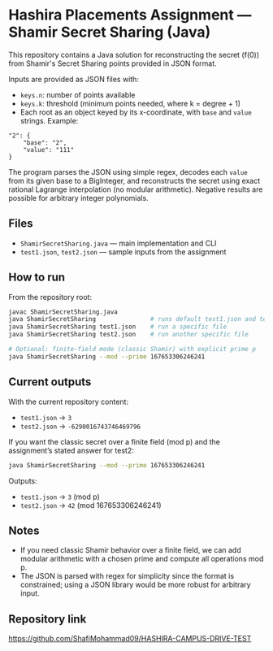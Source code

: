 # Hashira Placements Assignment — Shamir Secret Sharing (Java)

This repository contains a Java solution for reconstructing the secret (f(0)) from Shamir's Secret Sharing points provided in JSON format.

Inputs are provided as JSON files with:
- `keys.n`: number of points available
- `keys.k`: threshold (minimum points needed, where k = degree + 1)
- Each root as an object keyed by its x-coordinate, with `base` and `value` strings. Example:

```
"2": {
	"base": "2",
	"value": "111"
}
```

The program parses the JSON using simple regex, decodes each `value` from its given base to a BigInteger, and reconstructs the secret using exact rational Lagrange interpolation (no modular arithmetic). Negative results are possible for arbitrary integer polynomials.

## Files
- `ShamirSecretSharing.java` — main implementation and CLI
- `test1.json`, `test2.json` — sample inputs from the assignment

## How to run

From the repository root:

```bash
javac ShamirSecretSharing.java
java ShamirSecretSharing               # runs default test1.json and test2.json
java ShamirSecretSharing test1.json    # run a specific file
java ShamirSecretSharing test2.json    # run another specific file

# Optional: finite-field mode (classic Shamir) with explicit prime p
java ShamirSecretSharing --mod --prime 167653306246241
```

## Current outputs

With the current repository content:
- `test1.json` → `3`
- `test2.json` → `-6290016743746469796`

If you want the classic secret over a finite field (mod p) and the assignment’s stated answer for test2:

```bash
java ShamirSecretSharing --mod --prime 167653306246241
```

Outputs:
- `test1.json` → `3` (mod p)
- `test2.json` → `42` (mod 167653306246241)

## Notes
- If you need classic Shamir behavior over a finite field, we can add modular arithmetic with a chosen prime and compute all operations mod p.
- The JSON is parsed with regex for simplicity since the format is constrained; using a JSON library would be more robust for arbitrary input.

## Repository link

https://github.com/ShafiMohammad09/HASHIRA-CAMPUS-DRIVE-TEST
